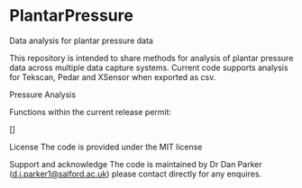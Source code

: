 # PlantarPressure
Data analysis for plantar pressure data 

This repository is intended to share methods for analysis of plantar pressure data across multiple data capture systems. Current code supports analysis for Tekscan, Pedar and XSensor when exported as csv.

Pressure Analysis

Functions within the current release permit:

[]



License
The code is provided under the MIT license 

Support and acknowledge
The code is maintained by Dr Dan Parker (d.j.parker1@salford.ac.uk) please contact directly for any enquires. 
